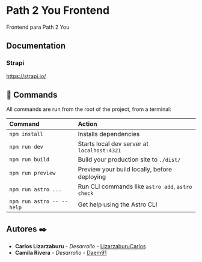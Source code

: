 # Path 2 You Frontend
Frontend para Path 2 You

## Documentation

### Strapi
https://strapi.io/

## 🧞 Commands

All commands are run from the root of the project, from a terminal:

| Command                   | Action                                           |
| :------------------------ | :----------------------------------------------- |
| `npm install`             | Installs dependencies                            |
| `npm run dev`             | Starts local dev server at `localhost:4321`      |
| `npm run build`           | Build your production site to `./dist/`          |
| `npm run preview`         | Preview your build locally, before deploying     |
| `npm run astro ...`       | Run CLI commands like `astro add`, `astro check` |
| `npm run astro -- --help` | Get help using the Astro CLI                     |

## Autores ✒️

* **Carlos Lizarzaburu** - *Desarrollo* - [LizarzaburuCarlos](https://github.com/LizarzaburuCarlos)
* **Camila Rivera** - *Desarrollo* - [Daem91](https://github.com/Daem91)
